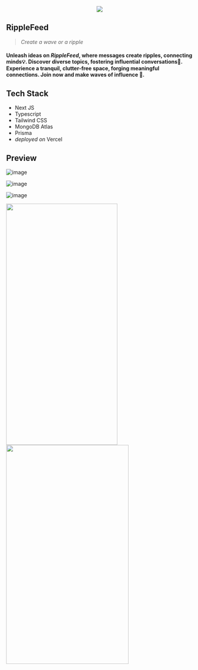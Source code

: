 <div align=center>
  <img src="https://github.com/CODEX108/RippleFeed/assets/82377810/d55f05ff-5e77-432a-b5f9-04121369fc0c" />
 </div>

## RippleFeed
> *Create a wave or a ripple*

#### Unleash ideas on *RippleFeed*, where messages create ripples, connecting minds💡. Discover diverse topics, fostering influential conversations💬. Experience a tranquil, clutter-free space, forging meaningful connections. Join now and make waves of influence 🌊.

## Tech Stack
- Next JS
- Typescript
- Tailwind CSS
- MongoDB Atlas
- Prisma
- *deployed on* Vercel 

## Preview

![image](https://github.com/CODEX108/RippleFeed/assets/82377810/d698031d-ae6b-480d-b382-691be9bef1d5)


![image](https://github.com/CODEX108/RippleFeed/assets/82377810/b5eaa129-4ab2-4d7a-af8f-ed61d7934ab0)

![image](https://github.com/CODEX108/RippleFeed/assets/82377810/2d513213-d6b2-40f2-b7b8-904cab78d90f)

<img src="https://github.com/CODEX108/RippleFeed/assets/82377810/afb6b986-3ada-4439-8115-61c166936013" height=650px width=300px/>
<img src="https://github.com/CODEX108/RippleFeed/assets/82377810/c677a821-2a80-4d23-a495-f7c98047615f"  height=590px width=330px/>

